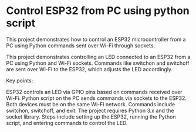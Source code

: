 # Control ESP32 from PC using python script
This project demonstrates how to control an ESP32 microcontroller from a PC using Python commands sent over Wi-Fi through sockets.

This project demonstrates controlling an LED connected to an ESP32 from a PC using Python and Wi-Fi sockets. Commands like switchon and switchoff are sent over Wi-Fi to the ESP32, which adjusts the LED accordingly.

Key points:

ESP32 controls an LED via GPIO pins based on commands received over Wi-Fi.
Python script on the PC sends commands via sockets to the ESP32.
Both devices must be on the same Wi-Fi network.
Commands include switchon, switchoff, and exit.
The project requires Python 3.x and the socket library.
Steps include setting up the ESP32, running the Python script, and entering commands to control the LED.
